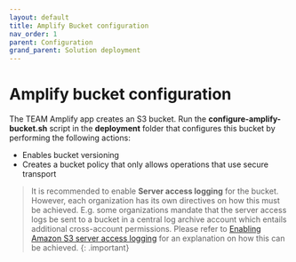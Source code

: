 ```yaml
---
layout: default
title: Amplify Bucket configuration
nav_order: 1
parent: Configuration
grand_parent: Solution deployment
---
```


# Amplify bucket configuration

The TEAM Amplify app creates an S3 bucket. Run the **configure-amplify-bucket.sh** script in the **deployment** folder that configures this bucket by performing the following actions:

- Enables bucket versioning
- Creates a bucket policy that only allows operations that use secure transport

> It is recommended to enable **Server access logging** for the bucket. However, each organization has its own directives on how this must be achieved. E.g. some organizations mandate that the server access logs be sent to a bucket in a central log archive account which entails additional cross-account permissions. Please refer to [Enabling Amazon S3 server access logging](https://docs.aws.amazon.com/AmazonS3/latest/userguide/enable-server-access-logging.html) for an explanation on how this can be achieved.
{: .important}